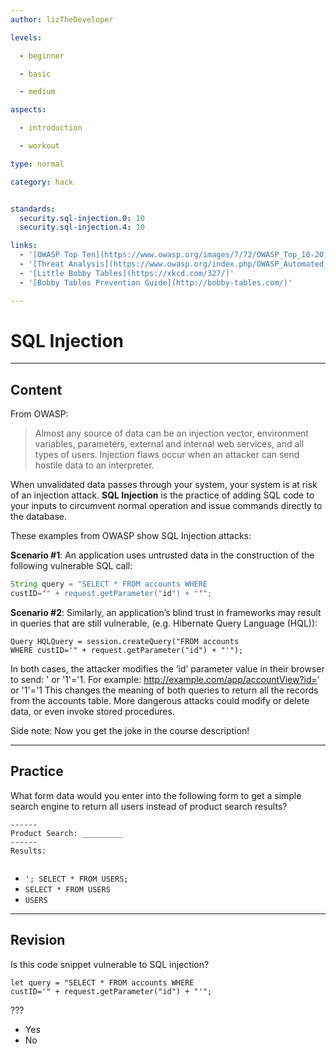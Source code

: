 ```yaml
---
author: lizTheDeveloper

levels:

  - beginner

  - basic

  - medium

aspects:

  - introduction

  - workout

type: normal

category: hack


standards:
  security.sql-injection.0: 10
  security.sql-injection.4: 10

links:
  - '[OWASP Top Ten](https://www.owasp.org/images/7/72/OWASP_Top_10-2017_%28en%29.pdf.pdf)'
  - '[Threat Analysis](https://www.owasp.org/index.php/OWASP_Automated_Threats_to_Web_Applications)'
  - '[Little Bobby Tables](https://xkcd.com/327/)'
  - '[Bobby Tables Prevention Guide](http://bobby-tables.com/)'

---
```


# SQL Injection

---
## Content
From OWASP:

> Almost any source of data can be an injection vector, environment variables, parameters, external and internal web services, and all types of users. Injection flaws occur when an attacker can send hostile data to an interpreter.

When unvalidated data passes through your system, your system is at risk of an injection attack. **SQL Injection** is the practice of adding SQL code to your inputs to circumvent normal operation and issue commands directly to the database.

These examples from OWASP show SQL Injection attacks:

**Scenario #1**: An application uses untrusted data in the
construction of the following vulnerable SQL call:
```java
String query = "SELECT * FROM accounts WHERE
custID='" + request.getParameter("id") + "'";
```
**Scenario #2**: Similarly, an application’s blind trust in frameworks
may result in queries that are still vulnerable, (e.g. Hibernate
Query Language (HQL)):
```
Query HQLQuery = session.createQuery("FROM accounts
WHERE custID='" + request.getParameter("id") + "'");
```
In both cases, the attacker modifies the ‘id’ parameter value in
their browser to send: ' or '1'='1. For example:
http://example.com/app/accountView?id=' or '1'='1
This changes the meaning of both queries to return all the
records from the accounts table. More dangerous attacks could
modify or delete data, or even invoke stored procedures.

Side note: Now you get the joke in the course description!

---
## Practice

What form data would you enter into the following form to get a simple search engine to return all users instead of product search results?
```
------
Product Search: _________
------
Results:


````

* `'; SELECT * FROM USERS;`
* `SELECT * FROM USERS`
* `USERS`

---
## Revision

Is this code snippet vulnerable to SQL injection?

```
let query = "SELECT * FROM accounts WHERE
custID='" + request.getParameter("id") + "'";
```

???

* Yes
* No

